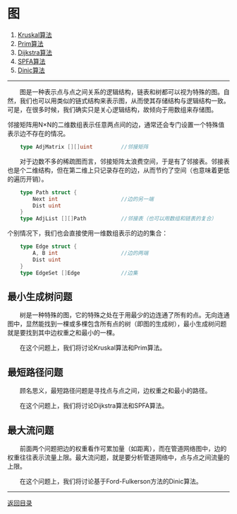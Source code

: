 # 图
 1. [Kruskal算法](07-A.md)
 2. [Prim算法](07-B.md)
 3. [Dijkstra算法](07-C.md)
 4. [SPFA算法](07-D.md)
 5. [Dinic算法](07-E.md)

___
　　图是一种表示点与点之间关系的逻辑结构，链表和树都可以视为特殊的图。自然，我们也可以用类似的链式结构来表示图，从而使其存储结构与逻辑结构一致。可是，在很多时候，我们确实只是关心逻辑结构，故倾向于用数组来存储图。

邻接矩阵用N×N的二维数组表示任意两点间的边，通常还会专门设置一个特殊值表示边不存在的情况。
```go
	type AdjMatrix [][]uint			//邻接矩阵
```
　　对于边数不多的稀疏图而言，邻接矩阵太浪费空间，于是有了邻接表。邻接表也是个二维结构，但在第二维上只记录存在的边，从而节约了空间（也意味着更低的遍历开销）。
```go
	type Path struct {
		Next int					//边的另一端
		Dist uint
	}
	type AdjList [][]Path			//邻接表（也可以用数组和链表的复合）
```
个别情况下，我们也会直接使用一维数组表示的边的集合：
```go
	type Edge struct {
		A, B int					//边的两端
		Dist uint
	}
	type EdgeSet []Edge				//边集
```

## 最小生成树问题
　　树是一种特殊的图，它的特殊之处在于用最少的边连通了所有的点。无向连通图中，显然能找到一棵或多棵包含所有点的树（即图的生成树），最小生成树问题就是要找到其中边权重之和最小的一棵。

　　在这个问题上，我们将讨论Kruskal算法和Prim算法。

## 最短路径问题
　　顾名思义，最短路径问题是寻找点与点之间，边权重之和最小的路径。

　　在这个问题上，我们将讨论Dijkstra算法和SPFA算法。

## 最大流问题
　　前面两个问题把边的权重看作可累加量（如距离），而在管道网络图中，边的权重往往表示流量上限。最大流问题，就是要分析管道网络中，点与点之间流量的上限。

　　在这个问题上，我们将讨论基于Ford-Fulkerson方法的Dinic算法。

---
[返回目录](../index.md)
